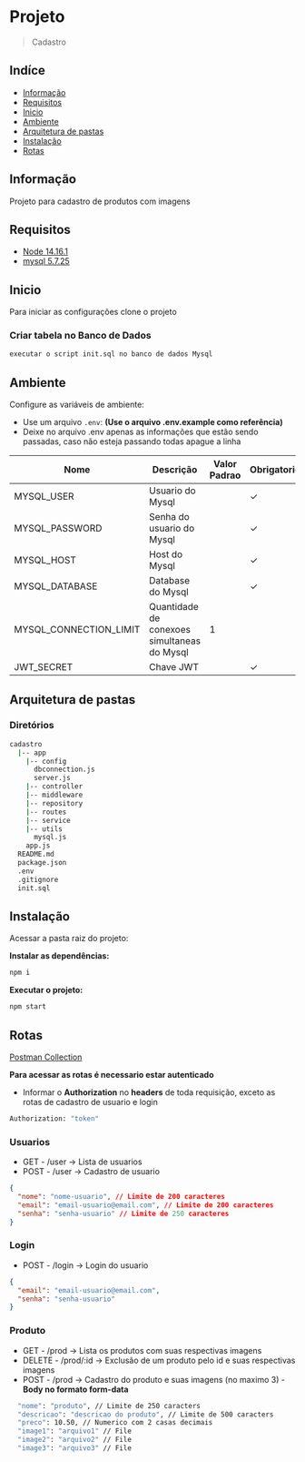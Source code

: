 # Projeto
> Cadastro

## Indíce
* [Informação](#informação)
* [Requisitos](#requisitos)
* [Inicio](#inicio)
* [Ambiente](#ambiente)
* [Arquitetura de pastas](#arquitetura-de-pastas)
* [Instalação](#instalação)
* [Rotas](#rotas)

## Informação
Projeto para cadastro de produtos com imagens

## Requisitos
* [Node 14.16.1](https://nodejs.org/en/)
* [mysql 5.7.25](https://www.mysql.com/)

## Inicio
Para iniciar as configurações clone o projeto

### Criar tabela no Banco de Dados
```sh
executar o script init.sql no banco de dados Mysql
```

## Ambiente
Configure as variáveis de ambiente:
* Use um arquivo `.env`: **(Use o arquivo .env.example como referência)**
* Deixe no arquivo .env apenas as informações que estão sendo passadas, caso não esteja passando todas apague a linha

| Nome                           | Descrição                                                     | Valor Padrao | Obrigatorio |
|--------------------------------|---------------------------------------------------------------|--------------|-------------|
| MYSQL_USER                     | Usuario do Mysql                                              |              | &check;     |
| MYSQL_PASSWORD                 | Senha do usuario do Mysql                                     |              | &check;     |
| MYSQL_HOST                     | Host do Mysql                                                 |              | &check;     |
| MYSQL_DATABASE                 | Database do Mysql                                             |              | &check;     |
| MYSQL_CONNECTION_LIMIT         | Quantidade de conexoes simultaneas do Mysql                   |      1       |             |
| JWT_SECRET                     | Chave JWT                                                     |              | &check;     |

## Arquitetura de pastas
### Diretórios
```bash
cadastro
  |-- app
    |-- config
      dbconnection.js
      server.js
    |-- controller
    |-- middleware
    |-- repository
    |-- routes
    |-- service
    |-- utils
      mysql.js
    app.js
  README.md
  package.json
  .env
  .gitignore
  init.sql	
```

## Instalação

Acessar a pasta raiz do projeto:

**Instalar as dependências:**

```sh
npm i
```

**Executar o projeto:**

```sh
npm start
```

## Rotas
[Postman Collection](https://www.getpostman.com/collections/b540f6a242d761bb6f34)

**Para acessar as rotas é necessario estar autenticado**
* Informar o **Authorization** no **headers** de toda requisição, exceto as rotas de cadastro de usuario e login
```bash
Authorization: "token"
```

### Usuarios
* GET - /user -> Lista de usuarios
* POST - /user -> Cadastro de usuario
```json
{
  "nome": "nome-usuario", // Limite de 200 caracteres
  "email": "email-usuario@email.com", // Limite de 200 caracteres
  "senha": "senha-usuario" // Limite de 250 caracteres
}
```

### Login
* POST - /login -> Login do usuario
```json
{
  "email": "email-usuario@email.com",
  "senha": "senha-usuario"
}
```

### Produto
* GET - /prod -> Lista os produtos com suas respectivas imagens
* DELETE - /prod/:id -> Exclusão de um produto pelo id e suas respectivas imagens
* POST - /prod -> Cadastro do produto e suas imagens (no maximo 3) - **Body no formato form-data**
```bash
  "nome": "produto", // Limite de 250 caracters
  "descricao": "descricao do produto", // Limite de 500 caracters
  "preco": 10.50, // Numerico com 2 casas decimais
  "image1": "arquivo1" // File
  "image2": "arquivo2" // File
  "image3": "arquivo3" // File
```
